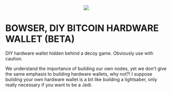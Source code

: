 

  <p align="center">
<img src="https://i.imgur.com/PJXob0B.png" />
</p>

<h1>BOWSER, DIY BITCOIN HARDWARE WALLET (BETA)</h1>

DIY hardware wallet hidden behind a decoy game. Obviously use with caution.

We understand the importance of building our own nodes, yet we don't give the same emphasis to building hardware wallets, why not?! I suppose building your own hardware wallet is a bit like building a lightsaber, only really necessary if you want to be a Jedi. 
